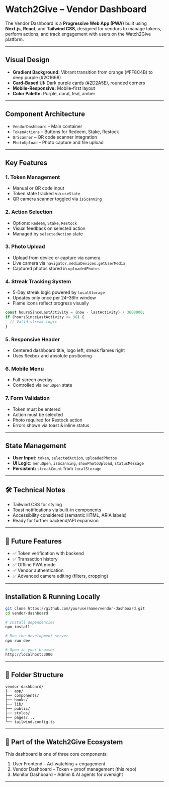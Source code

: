 # Watch2Give – Vendor Dashboard

The Vendor Dashboard is a **Progressive Web App (PWA)** built using **Next.js**, **React**, and **Tailwind CSS**, designed for vendors to manage tokens, perform actions, and track engagement with users on the Watch2Give platform.

---

##  Visual Design

- **Gradient Background:** Vibrant transition from orange (#FF8C4B) to deep purple (#2C1668)
- **Card-Based UI:** Dark purple cards (#2D2A5E), rounded corners
- **Mobile-Responsive:** Mobile-first layout
- **Color Palette:** Purple, coral, teal, amber

---

## Component Architecture

- `VendorDashboard` – Main container
- `TokenActions` – Buttons for Redeem, Stake, Restock
- `QrScanner` – QR code scanner integration
- `PhotoUpload` – Photo capture and file upload

---

##  Key Features

### 1. Token Management

- Manual or QR code input
- Token state tracked via `useState`
- QR camera scanner toggled via `isScanning`

### 2. Action Selection

- Options: `Redeem`, `Stake`, `Restock`
- Visual feedback on selected action
- Managed by `selectedAction` state

### 3. Photo Upload

- Upload from device or capture via camera
- Live camera via `navigator.mediaDevices.getUserMedia`
- Captured photos stored in `uploadedPhotos`

### 4. Streak Tracking System

- 5-Day streak logic powered by `localStorage`
- Updates only once per 24–36hr window
- Flame icons reflect progress visually

```ts
const hoursSinceLastActivity = (now - lastActivity) / 3600000;
if (hoursSinceLastActivity <= 36) {
  // Valid streak logic
}
```

### 5. Responsive Header

- Centered dashboard title, logo left, streak flames right
- Uses flexbox and absolute positioning

### 6. Mobile Menu

- Full-screen overlay
- Controlled via `menuOpen` state

### 7. Form Validation

- Token must be entered
- Action must be selected
- Photo required for Restock action
- Errors shown via toast & inline status

---

## State Management

- **User Input:** `token`, `selectedAction`, `uploadedPhotos`
- **UI Logic:** `menuOpen`, `isScanning`, `showPhotoUpload`, `statusMessage`
- **Persistent:** `streakCount` from `localStorage`

---

## 🛠 Technical Notes

- Tailwind CSS for styling
- Toast notifications via built-in components
- Accessibility considered (semantic HTML, ARIA labels)
- Ready for further backend/API expansion

---

## 🔮 Future Features

- ✅ Token verification with backend
- ✅ Transaction history
- ✅ Offline PWA mode
- ✅ Vendor authentication
- ✅ Advanced camera editing (filters, cropping)

---

## Installation & Running Locally

```bash
git clone https://github.com/yourusername/vendor-dashboard.git
cd vendor-dashboard

# Install dependencies
npm install

# Run the development server
npm run dev

# Open in your browser
http://localhost:3000
```

---

## 📁 Folder Structure

```
vendor-dashboard/
├── app/
├── components/
├── hooks/
├── lib/
├── public/
├── styles/
├── pages/...
└── tailwind.config.ts
```

---

## 🔗 Part of the Watch2Give Ecosystem

This dashboard is one of three core components:
1.  User Frontend – Ad-watching + engagement
2.  Vendor Dashboard – Token + proof management (this repo)
3.  Monitor Dashboard – Admin & AI agents for oversight

---

